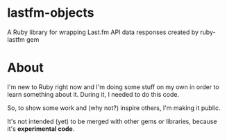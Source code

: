 lastfm-objects
==============

A Ruby library for wrapping Last.fm API data responses created by ruby-lastfm gem


# About

I'm new to Ruby right now and I'm doing some stuff on my own in order to learn something about it. During it, I needed to do this code.

So, to show some work and (why not?) inspire others, I'm making it public.

It's not intended (yet) to be merged with other gems or libraries, because it's **experimental code**.
